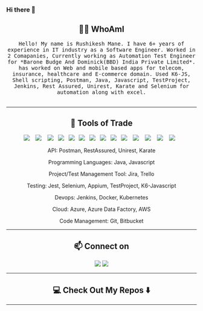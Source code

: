 ### Hi there 👋

<!--
<h1 align="center"> 👋 </h1>
<div align="center">
  <img src="https://github.com/gauravkhurana/gauravkhurana/blob/master/images/header.gif" alt="header"/>
</div>
<p align="center"> (Open for Learning)</p>  --->  

<h2 align="center"> 👨‍💻 WhoAmI</h2>
<p align="center">
  <samp>Hello! My name is Rushikesh Mane. I have 6+ years of experience in IT industry as a Software Engineer. Worked in 2 Comapanies, Currently working as Automation Test Engineer for *Barone Budge And Dominick(BBD) India Private Limited*. has worked on Web and mobile based apps for telecom, insurance, healthcare and E-commerce domain. Used K6-JS, Shell scripting, Postman, Java, Javascript, TestProject, Jenkins, Rest Assured, Unirest, Karate and Selenium for automation along with excel. 
  </samp>
  <br> <br>
</p>
<hr>
</p>
<h2 align="center"> 🔭 Tools of Trade</h2>
<p align="center">
<img src="https://img.shields.io/badge/Java-ED8B00?style=for-the-badge&logo=java&logoColor=white"/>&nbsp;&nbsp;&nbsp;
<img src="https://img.shields.io/badge/javascript-%23323330.svg?style=for-the-badge&logo=javascript&logoColor=%23F7DF1E" />&nbsp;&nbsp;&nbsp;
<img src="https://img.shields.io/badge/Git-F05032?style=for-the-badge&logo=git&logoColor=white"/>&nbsp;&nbsp;
<img src="https://img.shields.io/badge/bitbucket-%230047B3.svg?style=for-the-badge&logo=bitbucket&logoColor=white"/>&nbsp;&nbsp;
<img src="https://img.shields.io/badge/Jenkins-D24939?style=for-the-badge&logo=Jenkins&logoColor=white"/>&nbsp;&nbsp;
<img src="https://img.shields.io/badge/Docker-2CA5E0?style=for-the-badge&logo=docker&logoColor=white"/>&nbsp;&nbsp;
<img src="https://img.shields.io/badge/Kubernetes-3069DE?style=for-the-badge&logo=kubernetes&logoColor=white"/>&nbsp;&nbsp;
<img src="https://img.shields.io/badge/Microsoft_Azure-0089D6?style=for-the-badge&logo=microsoft-azure&logoColor=white"/>&nbsp;&nbsp;
<img src="https://img.shields.io/badge/Shell_Script-121011?style=for-the-badge&logo=gnu-bash&logoColor=white"/>&nbsp;&nbsp;
<img src="https://img.shields.io/badge/Selenium-43B02A?style=for-the-badge&logo=Selenium&logoColor=white"/>&nbsp;&nbsp;&nbsp;
<img src="https://img.shields.io/badge/Postman-FF6C37?style=for-the-badge&logo=Postman&logoColor=white"/>&nbsp;&nbsp;&nbsp;
<img src="https://img.shields.io/badge/jira-%230A0FFF.svg?style=for-the-badge&logo=jira&logoColor=white" />&nbsp;&nbsp;&nbsp;
<img src="https://img.shields.io/badge/netlify-%23000000.svg?style=for-the-badge&logo=netlify&logoColor=#00C7B7"/>&nbsp;&nbsp;&nbsp;
<img src="https://img.shields.io/badge/Hashnode-2962FF?style=for-the-badge&logo=hashnode&logoColor=white"/>&nbsp;&nbsp;&nbsp;

</p>
<p align="center">API: Postman, RestAssured, Unirest, Karate
<p align="center">Programming Languages: Java, Javascript
<p align="center">Project/Test Management Tool: Jira, Trello
<p align="center">Testing: Jest, Selenium, Appium, TestProject, K6-Javascript
<p align="center">Devops: Jenkins, Docker, Kubernetes
<p align="center">Cloud: Azure, Azure Data Factory, AWS
<p align="center">Code Management: Git, Bitbucket   
 </p>
<hr>

<h2  align="center">📫 Connect on</h2>
<p align="center">
  <a target="_blank"href="https://www.linkedin.com/in/rushikesh-mane-18b964a3/"><img src="https://img.shields.io/badge/linkedin-%230077B5.svg?&style=for-the-badge&logo=linkedin&logoColor=white" /></a>
  <a href="mailto:rushimane2323@gmail.com?subject=Hello%20Rushi,%20From%20Github"><img src="https://camo.githubusercontent.com/2e31b0d0e07e5431ee3f85689b488016d52a4fb97e523ae497023a9746e2e52e/68747470733a2f2f696d672e736869656c64732e696f2f62616467652f676d61696c2d2532334431343833362e7376673f267374796c653d666f722d7468652d6261646765266c6f676f3d676d61696c266c6f676f436f6c6f723d7768697465" data-canonical-src="https://img.shields.io/badge/gmail-%23D14836.svg?&amp;style=for-the-badge&amp;logo=gmail&amp;logoColor=white" style="max-width: 100%;"></a>
    
  
</p>

<hr>


<h2  align="center">💻 Check Out My Repos ⬇️ </h2>
  
</p>

<hr>


<h2  align="center">
